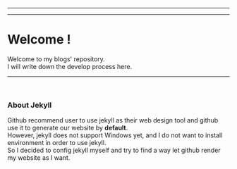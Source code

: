 ***
***
# Welcome !
Welcome to my blogs' repository.   
I will write down the develop process here.  
***
<br>

### About Jekyll
Github recommend user to use jekyll as their web design tool and github use it to generate our website by **default**. <br>
However, jekyll does not support Windows yet, and I do not want to install environment in order to use jekyll.<br>
So I decided to config jekyll myself and try to find a way let github render my website as I want.
